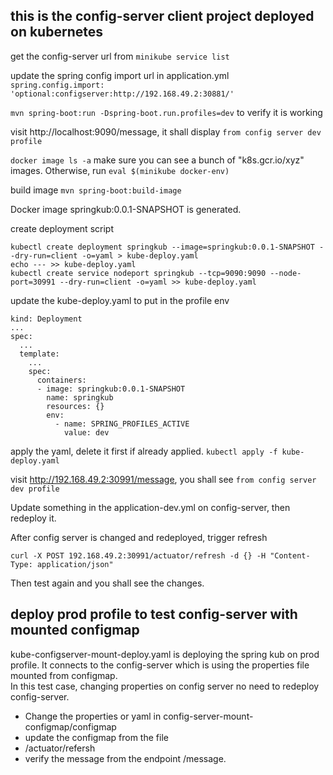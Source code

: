 
## this is the config-server client project deployed on kubernetes
get the config-server url from ```minikube service list```

update the spring config import url in application.yml  
```spring.config.import: 'optional:configserver:http://192.168.49.2:30881/'```

```mvn spring-boot:run -Dspring-boot.run.profiles=dev``` to verify it is working

visit http://localhost:9090/message, it shall display ```from config server dev profile```

```docker image ls -a``` make sure you can see a bunch of "k8s.gcr.io/xyz" images. Otherwise, run ```eval $(minikube docker-env)```

build image ```mvn spring-boot:build-image```

Docker image springkub:0.0.1-SNAPSHOT is generated.

create deployment script
```
kubectl create deployment springkub --image=springkub:0.0.1-SNAPSHOT --dry-run=client -o=yaml > kube-deploy.yaml
echo --- >> kube-deploy.yaml
kubectl create service nodeport springkub --tcp=9090:9090 --node-port=30991 --dry-run=client -o=yaml >> kube-deploy.yaml
```

update the kube-deploy.yaml to put in the profile env
```
kind: Deployment
...
spec:
  ...
  template:
    ...
    spec:
      containers:
      - image: springkub:0.0.1-SNAPSHOT
        name: springkub
        resources: {}
        env:
          - name: SPRING_PROFILES_ACTIVE
            value: dev
```

apply the yaml, delete it first if already applied.
```kubectl apply -f kube-deploy.yaml```

visit http://192.168.49.2:30991/message, you shall see ```from config server dev profile```

Update something in the application-dev.yml on config-server, then redeploy it.

After config server is changed and redeployed, trigger refresh
```
curl -X POST 192.168.49.2:30991/actuator/refresh -d {} -H "Content-Type: application/json"
```

Then test again and you shall see the changes. 

## deploy prod profile to test config-server with mounted configmap
kube-configserver-mount-deploy.yaml is deploying the spring kub on prod profile. 
It connects to the config-server which is using the properties file mounted from configmap.  
In this test case, changing properties on config server no need to redeploy config-server.

- Change the properties or yaml in config-server-mount-configmap/configmap
- update the configmap from the file
- /actuator/refersh
- verify the message from the endpoint /message.
